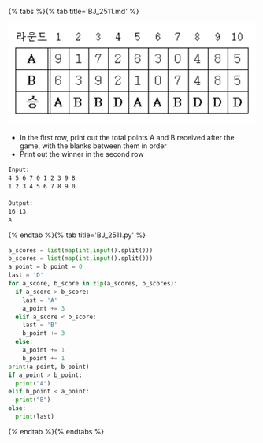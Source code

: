 {% tabs %}{% tab title='BJ_2511.md' %}

![BJ_2511](images/20210305_165058.png)

* In the first row, print out the total points A and B received after the game, with the blanks between them in order
* Print out the winner in the second row

```txt
Input:
4 5 6 7 0 1 2 3 9 8
1 2 3 4 5 6 7 8 9 0

Output:
16 13
A
```

{% endtab %}{% tab title='BJ_2511.py' %}

```py
a_scores = list(map(int,input().split()))
b_scores = list(map(int,input().split()))
a_point = b_point = 0
last = 'D'
for a_score, b_score in zip(a_scores, b_scores):
  if a_score > b_score:
    last = 'A'
    a_point += 3
  elif a_score < b_score:
    last = 'B'
    b_point += 3
  else:
    a_point += 1
    b_point += 1
print(a_point, b_point)
if a_point > b_point:
  print("A")
elif b_point < a_point:
  print("B")
else:
  print(last)
```

{% endtab %}{% endtabs %}
